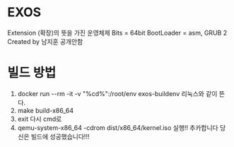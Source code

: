 # EXOS
Extension (확장)의 뜻을 가진 운영체제
Bits = 64bit
BootLoader = asm, GRUB 2
Created by 남지훈
공개안함

# 빌드 방법
1. docker run --rm -it -v "%cd%":/root/env exos-buildenv
리눅스와 같이 뜬다.
2. make build-x86_64
3. exit
다시 cmd로
4. qemu-system-x86_64 -cdrom dist/x86_64/kernel.iso
실행!!
추카합니다 당신은 빌드에 성공했습니다!!!